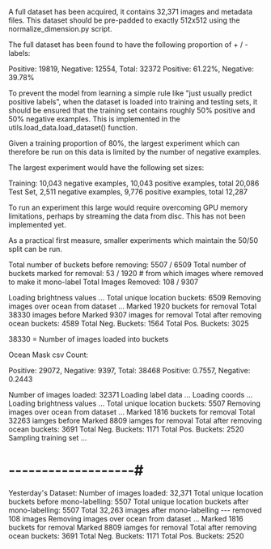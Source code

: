 A full dataset has been acquired, it contains 32,371 images and metadata files.
This dataset should be pre-padded to exactly 512x512 using the normalize_dimension.py
script. 

The full dataset has been found to have the following proportion of + / - labels:

Positive: 19819, Negative: 12554, Total: 32372
Positive: 61.22%, Negative: 39.78%

To prevent the model from learning a simple rule like "just usually predict positive
labels", when the dataset is loaded into training and testing sets, it should
be ensured that the training set contains roughly 50% positive and 50% negative
examples. This is implemented in the utils.load_data.load_dataset() function.

Given a training proportion of 80%, the largest experiment which can therefore 
be run on this data is limited by the number of negative examples.

The largest experiment would have the following set sizes:

Training: 10,043 negative examples, 10,043 positive examples, total 20,086
Test Set, 2,511 negative examples, 9,776 positive examples, total 12,287

To run an experiment this large would require overcoming GPU memory limitations,
perhaps by streaming the data from disc. This has not been implemented yet.

As a practical first measure, smaller experiments which maintain the 50/50 split
can be run.

Total number of buckets before removing: 5507               / 6509
Total number of buckets marked for removal: 53              / 1920 # from which images where removed to make it mono-label
Total Images Removed: 108                                    / 9307




Loading brightness values ...
Total unique location buckets: 6509
Removing images over ocean from dataset ...
Marked 1920 buckets for removal
Total 38330 images before
Marked 9307 images for removal
Total after removing ocean buckets: 4589
Total Neg. Buckets: 1564
Total Pos. Buckets: 3025


38330 = Number of images loaded into buckets


Ocean Mask csv Count: 

Positive: 29072, Negative: 9397, Total: 38468
Positive: 0.7557, Negative: 0.2443

Number of images loaded: 
32371
Loading label data ...
Loading coords ...
Loading brightness values ...
Total unique location buckets: 5507
Removing images over ocean from dataset ...
Marked 1816 buckets for removal
Total 32263 iamges before
Marked 8809 iamges for removal
Total after removing ocean buckets: 3691
Total Neg. Buckets: 1171
Total Pos. Buckets: 2520
Sampling training set ...



# -------------------# 
Yesterday's Dataset: 
Number of images loaded: 32,371
Total unique location buckets before mono-labelling: 5507
Total unique location buckets after mono-labelling: 5507
Total 32,263 images after mono-labelling --- removed 108 images
Removing images over ocean from dataset ... Marked 1816 buckets for removal
Marked 8809 iamges for removal
Total after removing ocean buckets: 3691
Total Neg. Buckets: 1171
Total Pos. Buckets: 2520

